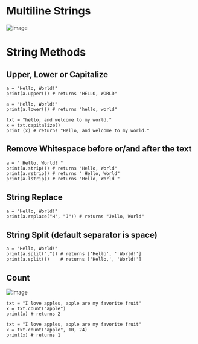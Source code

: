 
# Multiline Strings

![image](https://user-images.githubusercontent.com/60442877/221096022-93f00053-744f-4e4a-877f-f56f2b4043b7.png)

# String Methods

## Upper, Lower or Capitalize

    a = "Hello, World!"
    print(a.upper()) # returns "HELLO, WORLD"
    
    a = "Hello, World!"
    print(a.lower()) # returns "hello, world"
    
    txt = "hello, and welcome to my world."
    x = txt.capitalize()
    print (x) # returns "Hello, and welcome to my world."

## Remove Whitespace before or/and after the text

    a = " Hello, World! "
    print(a.strip()) # returns "Hello, World"
    print(a.rstrip() # returns " Hello, World"
    print(a.lstrip() # returns "Hello, World "
    
## String Replace

    a = "Hello, World!"
    print(a.replace("H", "J")) # returns "Jello, World"
    
## String Split (default separator is space)

    a = "Hello, World!"
    print(a.split(",")) # returns ['Hello', ' World!']
    print(a.split())    # returns ['Hello,', 'World!']
    
## Count

![image](https://user-images.githubusercontent.com/60442877/221363540-2b414849-61de-4a4a-bdd7-1bafe2f67561.png)

    txt = "I love apples, apple are my favorite fruit"
    x = txt.count("apple")
    print(x) # returns 2
    
    txt = "I love apples, apple are my favorite fruit"
    x = txt.count("apple", 10, 24)
    print(x) # returns 1
